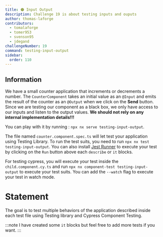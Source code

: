 ```yaml
---
title: 🟠 Input Output
description: Challenge 19 is about testing inputs and ouputs
author: thomas-laforge
contributors:
  - tomalaforge
  - tomer953
  - svenson95
  - jdegand
challengeNumber: 19
command: testing-input-output
sidebar:
  order: 110
---
```


## Information

We have a small counter application that increments or decrements a number. The `CounterComponent` takes an initial value as an `@Input` and emits the result of the counter as an `@Output` when we click on the **Send** button. Since we are testing our component as a black box, we only have access to our inputs and listen to the output values. <b>We should not rely on any internal implementation details!!!</b>

You can play with it by running : `npx nx serve testing-input-output`.

The file named `counter.component.spec.ts` will let test your application using Testing Library. To run the test suits, you need to run `npx nx test testing-input-output`. You can also install [Jest Runner](https://marketplace.visualstudio.com/items?itemName=firsttris.vscode-jest-runner) to execute your test by clicking on the `Run` button above each `describe` or `it` blocks.

For testing cypress, you will execute your test inside the `child.component.cy.ts` and run `npx nx component-test testing-input-output` to execute your test suits. You can add the `--watch` flag to execute your test in watch mode.

# Statement

The goal is to test multiple behaviors of the application described inside each test file using Testing library and Cypress Component Testing.

:::note
I have created some `it` blocks but feel free to add more tests if you want.
:::
